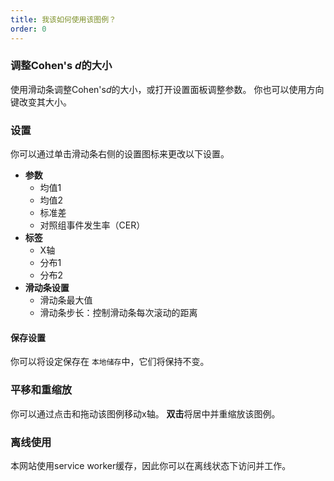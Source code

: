 ```yaml
---
title: 我该如何使用该图例？
order: 0
---
```


### 调整Cohen's *d*的大小
使用滑动条调整Cohen's*d*的大小，或打开设置面板调整参数。 你也可以使用方向键改变其大小。

### 设置
你可以通过单击滑动条右侧的设置图标来更改以下设置。

* **参数**
    + 均值1
    + 均值2
    + 标准差
    + 对照组事件发生率（CER）
* **标签**
    + X轴
    + 分布1
    + 分布2
* **滑动条设置**
    + 滑动条最大值
    + 滑动条步长：控制滑动条每次滚动的距离

#### 保存设置
你可以将设定保存在 `本地储存`中，它们将保持不变。

### 平移和重缩放
你可以通过点击和拖动该图例移动x轴。 **双击**将居中并重缩放该图例。

### 离线使用
本网站使用service worker缓存，因此你可以在离线状态下访问并工作。

